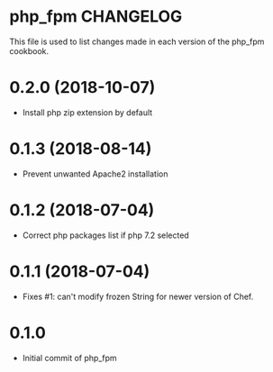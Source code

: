 # php_fpm CHANGELOG

This file is used to list changes made in each version of the php_fpm cookbook.

# 0.2.0 (2018-10-07)

- Install php zip extension by default

# 0.1.3 (2018-08-14)

- Prevent unwanted Apache2 installation

# 0.1.2 (2018-07-04)

- Correct php packages list if php 7.2 selected

# 0.1.1 (2018-07-04)

- Fixes #1: can't modify frozen String for newer version of Chef.

# 0.1.0

- Initial commit of php_fpm
